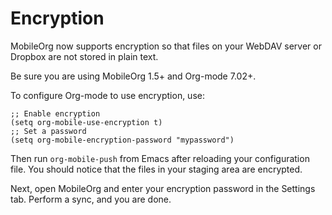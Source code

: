 # Encryption

MobileOrg now supports encryption so that files on your WebDAV server
or Dropbox are not stored in plain text.

Be sure you are using MobileOrg 1.5+ and Org-mode 7.02+.

To configure Org-mode to use encryption, use:

```
;; Enable encryption
(setq org-mobile-use-encryption t)
;; Set a password
(setq org-mobile-encryption-password "mypassword")
```

Then run `org-mobile-push` from Emacs after reloading your configuration
file. You should notice that the files in your staging area are
encrypted.

Next, open MobileOrg and enter your encryption password in the
Settings tab. Perform a sync, and you are done.

